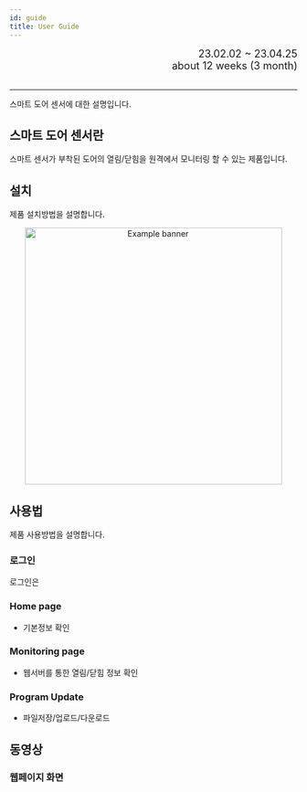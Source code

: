 ```yaml
---
id: guide
title: User Guide
---
```


<div align="right">
  <font size="4">
    23.02.02 ~ 23.04.25<br/>
		about 12 weeks (3 month)
  </font>
</div><br/>

---

스마트 도어 센서에 대한 설명입니다.

## 스마트 도어 센서란

스마트 센서가 부착된 도어의 열림/닫힘을 원격에서 모니터링 할 수 있는 제품입니다.

## 설치
제품 설치방법을 설명합니다.

<p align="center">
	<img
		src={require('/img/4_ews2/ews2_spec_hw_assemble.png').default}
		alt="Example banner"
		width="450"
	/>
</p>

## 사용법

제품 사용방법을 설명합니다.

### 로그인
로그인은 

### Home page
* 기본정보 확인

### Monitoring page
* 웹서버를 통한 열림/닫힘 정보 확인

### Program Update
* 파일저장/업로드/다운로드

## 동영상

### 웹페이지 화면





